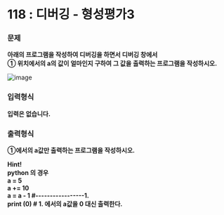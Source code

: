 # 118 : 디버깅 - 형성평가3

### 문제
**아래의 프로그램을 작성하여 디버깅을 하면서 디버깅 창에서  
① 위치에서의 a의 값이 얼마인지 구하여 그 값을 출력하는 프로그램을 작성하시오.**

![image](https://github.com/kljoon/JUNGOL/assets/117913703/fb41b616-9c78-4072-bb6c-ef6f54ef8f2f)

### 입력형식
**입력은 없습니다.**

### 출력형식
**①에서의 a값만 출력하는 프로그램을 작성하시오.**

**Hint!  
python 의 경우  
a = 5  
a += 10  
a = a - 1 #-----------------1.  
print (0) # 1. 에서의 a값을 0 대신 출력한다.**
